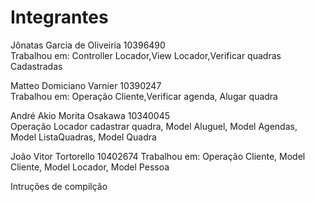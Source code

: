 <h1>Integrantes </h1>

<p>Jônatas Garcia de Oliveiria 10396490<br> 
  Trabalhou em:  Controller Locador,View Locador,Verificar quadras Cadastradas<p>
<p>Matteo Domiciano Varnier 10390247 <br>
  Trabalhou em: Operação Cliente,Verificar agenda, Alugar quadra <p>
<p>André Akio Morita Osakawa 10340045 <br>
  Operação Locador cadastrar quadra, Model Aluguel, Model Agendas, Model ListaQuadras, Model Quadra <p>
<p>João Vitor Tortorello 10402674
  Trabalhou em: Operação Cliente, Model Cliente, Model Locador, Model Pessoa<p>

<p>Intruções de compilção </p>





